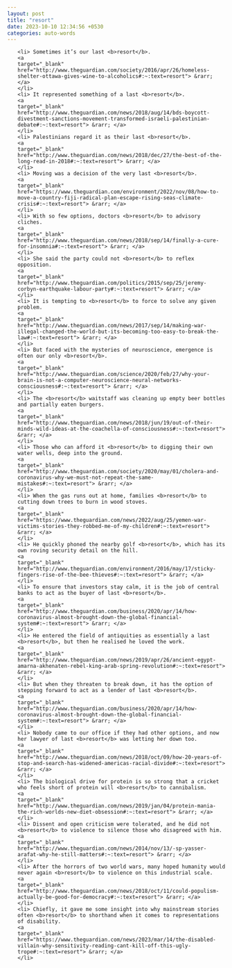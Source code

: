 ```yaml
---
layout: post
title: "resort"
date: 2023-10-10 12:34:56 +0530
categories: auto-words
---
```

<ol>

    <li> Sometimes it’s our last <b>resort</b>.
    <a 
    target="_blank" 
    href="http://www.theguardian.com/society/2016/apr/26/homeless-shelter-ottawa-gives-wine-to-alcoholics#:~:text=resort"> &rarr; </a>
    </li>
    <li> It represented something of a last <b>resort</b>.
    <a 
    target="_blank" 
    href="http://www.theguardian.com/news/2018/aug/14/bds-boycott-divestment-sanctions-movement-transformed-israeli-palestinian-debate#:~:text=resort"> &rarr; </a>
    </li>
    <li> Palestinians regard it as their last <b>resort</b>.
    <a 
    target="_blank" 
    href="http://www.theguardian.com/news/2018/dec/27/the-best-of-the-long-read-in-2018#:~:text=resort"> &rarr; </a>
    </li>
    <li> Moving was a decision of the very last <b>resort</b>.
    <a 
    target="_blank" 
    href="https://www.theguardian.com/environment/2022/nov/08/how-to-move-a-country-fiji-radical-plan-escape-rising-seas-climate-crisis#:~:text=resort"> &rarr; </a>
    </li>
    <li> With so few options, doctors <b>resort</b> to advisory cliches.
    <a 
    target="_blank" 
    href="http://www.theguardian.com/news/2018/sep/14/finally-a-cure-for-insomnia#:~:text=resort"> &rarr; </a>
    </li>
    <li> She said the party could not <b>resort</b> to reflex opposition.
    <a 
    target="_blank" 
    href="http://www.theguardian.com/politics/2015/sep/25/jeremy-corbyn-earthquake-labour-party#:~:text=resort"> &rarr; </a>
    </li>
    <li> It is tempting to <b>resort</b> to force to solve any given problem.
    <a 
    target="_blank" 
    href="http://www.theguardian.com/news/2017/sep/14/making-war-illegal-changed-the-world-but-its-becoming-too-easy-to-break-the-law#:~:text=resort"> &rarr; </a>
    </li>
    <li> But faced with the mysteries of neuroscience, emergence is often our only <b>resort</b>.
    <a 
    target="_blank" 
    href="http://www.theguardian.com/science/2020/feb/27/why-your-brain-is-not-a-computer-neuroscience-neural-networks-consciousness#:~:text=resort"> &rarr; </a>
    </li>
    <li> The <b>resort</b> waitstaff was cleaning up empty beer bottles and partially eaten burgers.
    <a 
    target="_blank" 
    href="http://www.theguardian.com/news/2018/jun/19/out-of-their-minds-wild-ideas-at-the-coachella-of-consciousness#:~:text=resort"> &rarr; </a>
    </li>
    <li> Those who can afford it <b>resort</b> to digging their own water wells, deep into the ground.
    <a 
    target="_blank" 
    href="http://www.theguardian.com/society/2020/may/01/cholera-and-coronavirus-why-we-must-not-repeat-the-same-mistakes#:~:text=resort"> &rarr; </a>
    </li>
    <li> When the gas runs out at home, families <b>resort</b> to cutting down trees to burn in wood stoves.
    <a 
    target="_blank" 
    href="https://www.theguardian.com/news/2022/aug/25/yemen-war-victims-stories-they-robbed-me-of-my-children#:~:text=resort"> &rarr; </a>
    </li>
    <li> He quickly phoned the nearby golf <b>resort</b>, which has its own roving security detail on the hill.
    <a 
    target="_blank" 
    href="http://www.theguardian.com/environment/2016/may/17/sticky-fingers-rise-of-the-bee-thieves#:~:text=resort"> &rarr; </a>
    </li>
    <li> To ensure that investors stay calm, it is the job of central banks to act as the buyer of last <b>resort</b>.
    <a 
    target="_blank" 
    href="http://www.theguardian.com/business/2020/apr/14/how-coronavirus-almost-brought-down-the-global-financial-system#:~:text=resort"> &rarr; </a>
    </li>
    <li> He entered the field of antiquities as essentially a last <b>resort</b>, but then he realised he loved the work.
    <a 
    target="_blank" 
    href="http://www.theguardian.com/news/2019/apr/26/ancient-egypt-amarna-akhenaten-rebel-king-arab-spring-revolution#:~:text=resort"> &rarr; </a>
    </li>
    <li> But when they threaten to break down, it has the option of stepping forward to act as a lender of last <b>resort</b>.
    <a 
    target="_blank" 
    href="http://www.theguardian.com/business/2020/apr/14/how-coronavirus-almost-brought-down-the-global-financial-system#:~:text=resort"> &rarr; </a>
    </li>
    <li> Nobody came to our office if they had other options, and now her lawyer of last <b>resort</b> was letting her down too.
    <a 
    target="_blank" 
    href="http://www.theguardian.com/news/2018/oct/09/how-20-years-of-stop-and-search-has-widened-americas-racial-divide#:~:text=resort"> &rarr; </a>
    </li>
    <li> The biological drive for protein is so strong that a cricket who feels short of protein will <b>resort</b> to cannibalism.
    <a 
    target="_blank" 
    href="http://www.theguardian.com/news/2019/jan/04/protein-mania-the-rich-worlds-new-diet-obsession#:~:text=resort"> &rarr; </a>
    </li>
    <li> Dissent and open criticism were tolerated, and he did not <b>resort</b> to violence to silence those who disagreed with him.
    <a 
    target="_blank" 
    href="http://www.theguardian.com/news/2014/nov/13/-sp-yasser-arafat-why-he-still-matters#:~:text=resort"> &rarr; </a>
    </li>
    <li> After the horrors of two world wars, many hoped humanity would never again <b>resort</b> to violence on this industrial scale.
    <a 
    target="_blank" 
    href="http://www.theguardian.com/news/2018/oct/11/could-populism-actually-be-good-for-democracy#:~:text=resort"> &rarr; </a>
    </li>
    <li> Chiefly, it gave me some insight into why mainstream stories often <b>resort</b> to shorthand when it comes to representations of disability.
    <a 
    target="_blank" 
    href="https://www.theguardian.com/news/2023/mar/14/the-disabled-villain-why-sensitivity-reading-cant-kill-off-this-ugly-trope#:~:text=resort"> &rarr; </a>
    </li>